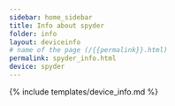 ```yaml
---
sidebar: home_sidebar
title: Info about spyder
folder: info
layout: deviceinfo
# name of the page (/{{permalink}}.html)
permalink: spyder_info.html
device: spyder
---
```

{% include templates/device_info.md %}
